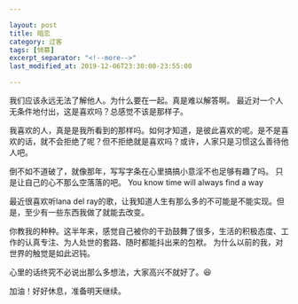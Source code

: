 ```yaml
---

layout: post
title: 暗恋
category: 过客
tags: [倾慕]
excerpt_separator: "<!--more-->"
last_modified_at: 2019-12-06T23:30:00-23:55:00

---
```


<!--more-->
我们应该永远无法了解他人。为什么要在一起。真是难以解答啊。
最近对一个人无条件地付出，这是喜欢吗？总感觉不该是那样子。

我喜欢的人，真是是我所看到的那样吗。如何才知道，是彼此喜欢的呢。是不是喜欢的话，就不会拒绝了呢？但不拒绝就是喜欢吗？或许，人家只是习惯这么善待他人吧。

倒不如不道破了，就像那年，写写字条在心里搞搞小意淫不也足够有趣了吗。
只是让自己的心不那么空落落的吧。
You know time will always find a way

最近很喜欢听lana del ray的歌，让我知道人生有那么多的不可能是不能实现。但是，至少有一些东西我做了就能去改变。

你教我的种种。这半年来，感觉自己被你的干劲鼓舞了很多，生活的积极态度、工作的认真专注、为人处世的套路、随时都能抖出来的包袱。
为什么以前的我，对世界的触觉是如此迟钝。

心里的话终究不必说出那么多想法，大家高兴不就好了。😆

加油！好好休息，准备明天继续。
